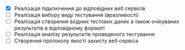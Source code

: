 - [x] Реалізація підключення до відповідних веб сервісів
- [ ] Реалізація вибору виду тестування (вразливості)
- [ ] Реалізація створення вхідних тестових даних а також очікуваних результатів в відповідному форматі
- [ ] Реалізація аналізу результатів проведеного тестування
- [ ] Створення протоколу якості захисту веб сервіса
